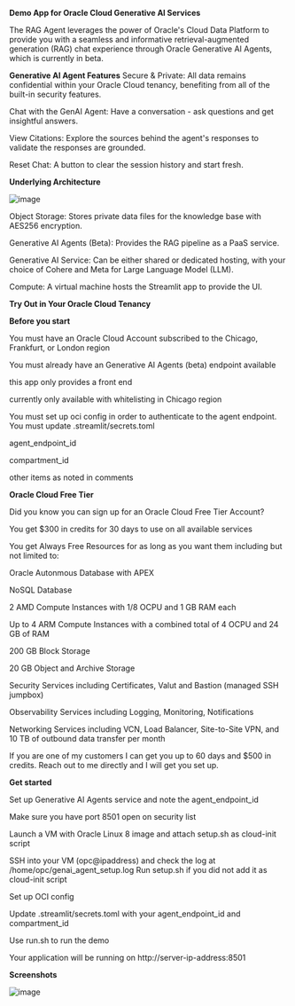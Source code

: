 **Demo App for Oracle Cloud Generative AI Services**

The RAG Agent leverages the power of Oracle's Cloud Data Platform to provide you with a seamless and informative retrieval-augmented generation (RAG) chat experience through Oracle Generative AI Agents, which is currently in beta.

**Generative AI Agent Features**
Secure & Private: All data remains confidential within your Oracle Cloud tenancy, benefiting from all of the built-in security features.

Chat with the GenAI Agent: Have a conversation - ask questions and get insightful answers.

View Citations: Explore the sources behind the agent's responses to validate the responses are grounded.

Reset Chat: A button to clear the session history and start fresh.

**Underlying Architecture**

![image](https://github.com/user-attachments/assets/f06e446a-de25-489e-a9a6-2aa4a091c15b)

Object Storage: Stores private data files for the knowledge base with AES256 encryption.

Generative AI Agents (Beta): Provides the RAG pipeline as a PaaS service.

Generative AI Service: Can be either shared or dedicated hosting, with your choice of Cohere and Meta for Large Language Model (LLM).

Compute: A virtual machine hosts the Streamlit app to provide the UI.

**Try Out in Your Oracle Cloud Tenancy**

**Before you start**

You must have an Oracle Cloud Account subscribed to the Chicago, Frankfurt, or London region

You must already have an Generative AI Agents (beta) endpoint available

this app only provides a front end

currently only available with whitelisting in Chicago region

You must set up oci config in order to authenticate to the agent endpoint.
You must update .streamlit/secrets.toml

agent_endpoint_id

compartment_id

other items as noted in comments

**Oracle Cloud Free Tier**

Did you know you can sign up for an Oracle Cloud Free Tier Account?

You get $300 in credits for 30 days to use on all available services

You get Always Free Resources for as long as you want them including but not limited to:

Oracle Autonmous Database with APEX

NoSQL Database

2 AMD Compute Instances with 1/8 OCPU and 1 GB RAM each

Up to 4 ARM Compute Instances with a combined total of 4 OCPU and 24 GB of RAM

200 GB Block Storage

20 GB Object and Archive Storage

Security Services including Certificates, Valut and Bastion (managed SSH jumpbox)

Observability Services including Logging, Monitoring, Notifications

Networking Services including VCN, Load Balancer, Site-to-Site VPN, and 10 TB of outbound data transfer per month

If you are one of my customers I can get you up to 60 days and $500 in credits. Reach out to me directly and I will get you set up.

**Get started**

Set up Generative AI Agents service and note the agent_endpoint_id

Make sure you have port 8501 open on security list

Launch a VM with Oracle Linux 8 image and attach setup.sh as cloud-init script

SSH into your VM (opc@ipaddress) and check the log at /home/opc/genai_agent_setup.log
Run setup.sh if you did not add it as cloud-init script

Set up OCI config

Update .streamlit/secrets.toml with your agent_endpoint_id and compartment_id

Use run.sh to run the demo

Your application will be running on http://server-ip-address:8501

**Screenshots**

![image](https://github.com/user-attachments/assets/dc0985b5-00c0-4757-b7a7-6b4f3f92f04d)


